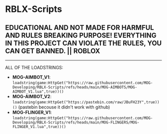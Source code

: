 # RBLX-Scripts

## EDUCATIONAL AND NOT MADE FOR HARMFUL AND RULES BREAKING PURPOSE! EVERYTHING IN THIS PROJECT CAN VIOLATE THE RULES, YOU CAN GET BANNED. || ROBLOX

---

ALL OF THE LOADSTRINGS:

- **MOG-AIMBOT_V1**: ``loadstring(game:HttpGet("https://raw.githubusercontent.com/MOG-Developing/RBLX-Scripts/refs/heads/main/MOG-AIMBOTS/MOG-AIMBOT_V1.lua",true))()``
- **MOG-AIMBOT_V2**: ``loadstring(game:HttpGet("https://pastebin.com/raw/JBuFH23Y",true))()`` (pastebin becouse it didn't work with github)
- **MOG-FLINGER_V1**: ``loadstring(game:HttpGet("https://raw.githubusercontent.com/MOG-Developing/RBLX-Scripts/refs/heads/main/MOG-FLINGERS/MOG-FLINGER_V1.lua",true))()``
